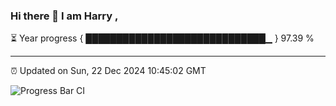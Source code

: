 ### Hi there 👋 I am Harry , 

⏳ Year progress { █████████████████████████████▁ } 97.39 %

---

⏰ Updated on Sun, 22 Dec 2024 10:45:02 GMT

![Progress Bar CI](https://github.com/duykhang68/duykhang68/workflows/Progress%20Bar%20CI/badge.svg)
